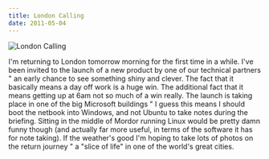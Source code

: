 ```yaml
---
title: London Calling
date: 2011-05-04
---
```


![London Calling](https://source.unsplash.com/-m88z7ily-w/1600x900)

I'm returning to London tomorrow morning for the first time in a while. I've been invited to the launch of a new product by one of our technical partners " an early chance to see something shiny and clever. The fact that it basically means a day off work is a huge win. The additional fact that it means getting up at 6am not so much of a win really. The launch is taking place in one of the big Microsoft buildings " I guess this means I should boot the netbook into Windows, and not Ubuntu to take notes during the briefing. Sitting in the middle of Mordor running Linux would be pretty damn funny though (and actually far more useful, in terms of the software it has for note taking). If the weather's good I'm hoping to take lots of photos on the return journey " a "slice of life" in one of the world's great cities.